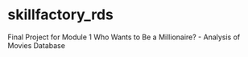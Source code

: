# skillfactory_rds
Final Project for Module 1
Who Wants to Be a Millionaire? - Analysis of Movies Database
